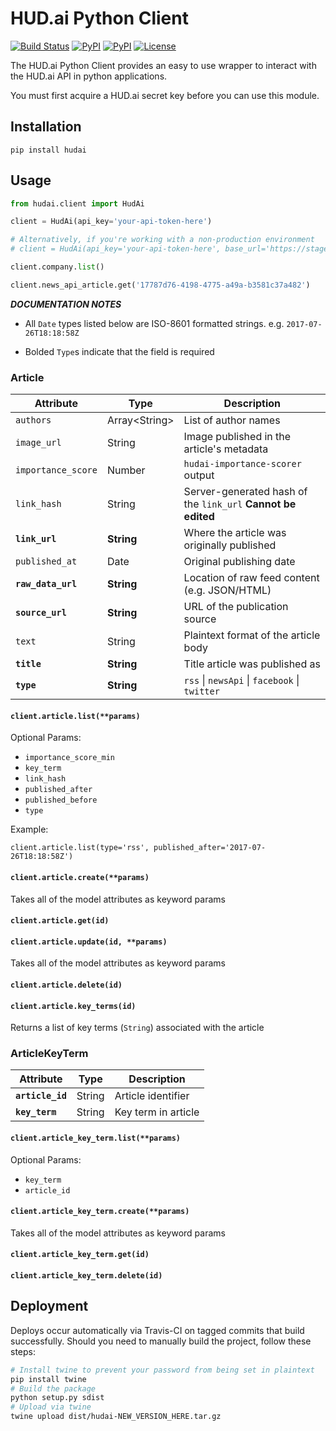 # HUD.ai Python Client
[![Build Status][ci-badge]][ci-url]
[![PyPI][pypi-badge]][pypi-url]
[![PyPI][python-versions-badge]][pypi-url]
[![License][license-badge]]()

The HUD.ai Python Client provides an easy to use wrapper to interact with the
HUD.ai API in python applications.

You must first acquire a HUD.ai secret key before you can use this module.

## Installation

`pip install hudai`


## Usage

```python
from hudai.client import HudAi

client = HudAi(api_key='your-api-token-here')

# Alternatively, if you're working with a non-production environment
# client = HudAi(api_key='your-api-token-here', base_url='https://stage.api.hud.ai')

client.company.list()

client.news_api_article.get('17787d76-4198-4775-a49a-b3581c37a482')
```

***DOCUMENTATION NOTES***

- All `Date` types listed below are ISO-8601 formatted strings. e.g.
`2017-07-26T18:18:58Z`

- Bolded `Type`s indicate that the field is required


### Article

| Attribute | Type | Description |
| --------- | ---- | ----------- |
| `authors`          | Array\<String\> | List of author names |
| `image_url`        | String          | Image published in the article's metadata |
| `importance_score` | Number          | `hudai-importance-scorer` output |
| `link_hash`        | String          | Server-generated hash of the `link_url` **Cannot be edited** |
| **`link_url`**     | **String**      | Where the article was originally published |
| `published_at`     | Date            | Original publishing date |
| **`raw_data_url`** | **String**      | Location of raw feed content (e.g. JSON/HTML) |
| **`source_url`**   | **String**      | URL of the publication source |
| `text`             | String          | Plaintext format of the article body |
| **`title`**        | **String**      | Title article was published as |
| **`type`**         | **String**      | `rss` \| `newsApi` \| `facebook` \| `twitter` |

#### `client.article.list(**params)`

Optional Params:
- `importance_score_min`
- `key_term`
- `link_hash`
- `published_after`
- `published_before`
- `type`

Example:
```
client.article.list(type='rss', published_after='2017-07-26T18:18:58Z')
```

#### `client.article.create(**params)`

Takes all of the model attributes as keyword params

#### `client.article.get(id)`

#### `client.article.update(id, **params)`

Takes all of the model attributes as keyword params

#### `client.article.delete(id)`

#### `client.article.key_terms(id)`

Returns a list of key terms (`String`) associated with the article


### ArticleKeyTerm

| Attribute | Type | Description |
| --------- | ---- | ----------- |
| **`article_id`** | String | Article identifier |
| **`key_term`**   | String | Key term in article |

#### `client.article_key_term.list(**params)`

Optional Params:
- `key_term`
- `article_id`

#### `client.article_key_term.create(**params)`

Takes all of the model attributes as keyword params

#### `client.article_key_term.get(id)`


#### `client.article_key_term.delete(id)`


## Deployment

Deploys occur automatically via Travis-CI on tagged commits that build
successfully. Should you need to manually build the project, follow these steps:

```bash
# Install twine to prevent your password from being set in plaintext
pip install twine
# Build the package
python setup.py sdist
# Upload via twine
twine upload dist/hudai-NEW_VERSION_HERE.tar.gz
```


[ci-badge]: https://travis-ci.org/FoundryAI/hud-ai-python.svg?branch=master
[ci-url]: https://travis-ci.org/FoundryAI/hud-ai-python
[pypi-badge]: https://img.shields.io/pypi/v/hudai.svg
[pypi-url]: https://pypi.python.org/pypi/hudai
[python-versions-badge]: https://img.shields.io/pypi/pyversions/hudai.svg
[license-badge]: https://img.shields.io/pypi/l/hudai.svg
